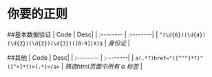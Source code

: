 # 你要的正则

##基本数据验证
| Code      |    Desc|
| :-------- | :--------|
|  `^(\d{6})(\d{4})(\d{2})(\d{2})(\d{3})([0-9]|X)$`  | *身份证*  |


##其他
| Code      |    Desc|
| :-------- | :--------|
|  `a(.*?)href="([^""]*?)"([^>]*?)>(.*)</a>`  | *筛选html页面中所有 a 标签*  |

